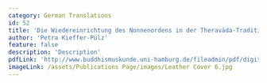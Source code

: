 ```yaml
---
category: German Translations
id: 52
title: 'Die Wiedereinrichtung des Nonnenordens in der Theraväda-Tradition'
author: 'Petra Kieffer-Pülz'
feature: false
description: 'Description'
pdfLink: 'http://www.buddhismuskunde.uni-hamburg.de/fileadmin/pdf/digitale_texte/Bd11-K03KiefferPuelz.pdf'
imageLink: /assets/Publications Page/images/Leather Cover 6.jpg
---
```


